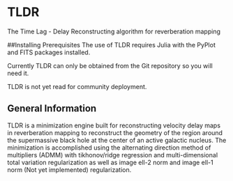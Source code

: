 TLDR
==================================

The Time Lag - Delay Reconstructing algorithm for reverberation mapping

##Installing Prerequisites
The use of TLDR requires Julia with the PyPlot and FITS packages installed.

Currently TLDR can only be obtained from the Git repository so you will need it.

TLDR is not yet read for community deployment.

## General Information
TLDR is a minimization engine built for reconstructing velocity delay maps in reverberation mapping to reconstruct the geometry of the region around the supermassive black hole at the center of an active galactic nucleus. The minimization is accomplished using the alternating direction method of multipliers (ADMM) with tikhonov/ridge regression and multi-dimensional total variation regularization as well as image ell-2 norm and image ell-1 norm (Not yet implemented) regularization.


